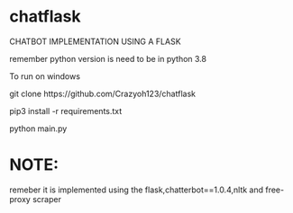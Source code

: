 # chatflask
CHATBOT IMPLEMENTATION USING A FLASK
<p> remember python version is need to be in python 3.8</p
<p>To run on windows </p>
<p>git clone https://github.com/Crazyoh123/chatflask</p>
<p>pip3 install -r requirements.txt</p>
<p> python main.py </p>
<h1>NOTE:</h2>
<p>remeber it is implemented using the flask,chatterbot==1.0.4,nltk and free-proxy scraper

